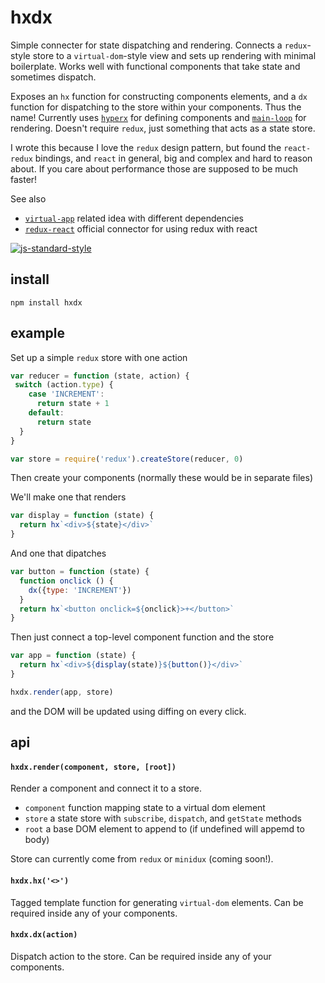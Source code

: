 # hxdx

Simple connecter for state dispatching and rendering. Connects a `redux`-style store to a `virtual-dom`-style view and sets up rendering with minimal boilerplate. Works well with functional components that take state and sometimes dispatch. 

Exposes an `hx` function for constructing components elements, and a `dx` function for dispatching to the store within your components. Thus the name! Currently uses [`hyperx`](http://github.com/substack/hyperx) for defining components and [`main-loop`](http://github.com/Raynos/main-loop) for rendering. Doesn't require `redux`, just something that acts as a state store.

I wrote this because I love the `redux` design pattern, but found the `react-redux` bindings, and `react` in general, big and complex and hard to reason about. If you care about performance those are supposed to be much faster!

See also
- [`virtual-app`](https://github.com/sethvincent/virtual-app) related idea with different dependencies
- [`redux-react`](https://github.com/reactjs/react-redux) official connector for using redux with react

[![js-standard-style](https://cdn.rawgit.com/feross/standard/master/badge.svg)](https://github.com/feross/standard)

## install

```
npm install hxdx
```

## example

Set up a simple `redux` store with one action

```javascript
var reducer = function (state, action) {
 switch (action.type) {
    case 'INCREMENT':
      return state + 1
    default:
      return state
  }
}

var store = require('redux').createStore(reducer, 0)
```

Then create your components (normally these would be in separate files)

We'll make one that renders

```javascript
var display = function (state) {
  return hx`<div>${state}</div>`
}
```

And one that dipatches

```javascript
var button = function (state) {
  function onclick () {
    dx({type: 'INCREMENT'})
  }
  return hx`<button onclick=${onclick}>+</button>`
}
```

Then just connect a top-level component function and the store

```javascript
var app = function (state) {
  return hx`<div>${display(state)}${button()}</div>`
}

hxdx.render(app, store)
```

and the DOM will be updated using diffing on every click.

## api

#### `hxdx.render(component, store, [root])`

Render a component and connect it to a store.

- `component` function mapping state to a virtual dom element
- `store` a state store with `subscribe`, `dispatch`, and `getState` methods
- `root` a base DOM element to append to (if undefined will appemd to body)

Store can currently come from `redux` or `minidux` (coming soon!).

#### `hxdx.hx('<>')`

Tagged template function for generating `virtual-dom` elements. Can be required inside any of your components.

#### `hxdx.dx(action)`

Dispatch action to the store. Can be required inside any of your components.

